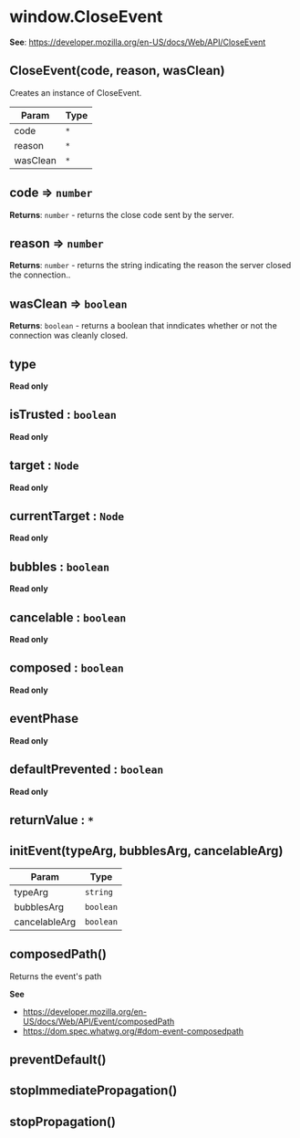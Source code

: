 
<a name="closeevent" id="closeevent"></a>

# window.CloseEvent
**See**: https://developer.mozilla.org/en-US/docs/Web/API/CloseEvent  


<a name="new-closeevent-new" id="new-closeevent-new"></a>

## CloseEvent(code, reason, wasClean)
Creates an instance of CloseEvent.


| Param | Type |
| --- | --- |
| code | `*` | 
| reason | `*` | 
| wasClean | `*` | 



<a name="closeevent-code" id="closeevent-code"></a>

## code ⇒ `number`
**Returns**: `number` - returns the close code sent by the server.  


<a name="closeevent-reason" id="closeevent-reason"></a>

## reason ⇒ `number`
**Returns**: `number` - returns the string indicating the reason the server closed the connection..  


<a name="closeevent-wasclean" id="closeevent-wasclean"></a>

## wasClean ⇒ `boolean`
**Returns**: `boolean` - returns a boolean that inndicates whether or not the connection was cleanly closed.  


<a name="event-type" id="event-type"></a>

## type
**Read only**


<a name="event-istrusted" id="event-istrusted"></a>

## isTrusted : `boolean`
**Read only**


<a name="event-target" id="event-target"></a>

## target : `Node`
**Read only**


<a name="event-currenttarget" id="event-currenttarget"></a>

## currentTarget : `Node`
**Read only**


<a name="event-bubbles" id="event-bubbles"></a>

## bubbles : `boolean`
**Read only**


<a name="event-cancelable" id="event-cancelable"></a>

## cancelable : `boolean`
**Read only**


<a name="event-composed" id="event-composed"></a>

## composed : `boolean`
**Read only**


<a name="event-eventphase" id="event-eventphase"></a>

## eventPhase
**Read only**


<a name="event-defaultprevented" id="event-defaultprevented"></a>

## defaultPrevented : `boolean`
**Read only**


<a name="event-returnvalue" id="event-returnvalue"></a>

## returnValue : `*`


<a name="event-initevent" id="event-initevent"></a>

## initEvent(typeArg, bubblesArg, cancelableArg)

| Param | Type |
| --- | --- |
| typeArg | `string` | 
| bubblesArg | `boolean` | 
| cancelableArg | `boolean` | 



<a name="event-composedpath" id="event-composedpath"></a>

## composedPath()
Returns the event's path

**See**

- https://developer.mozilla.org/en-US/docs/Web/API/Event/composedPath
- https://dom.spec.whatwg.org/#dom-event-composedpath



<a name="event-preventdefault" id="event-preventdefault"></a>

## preventDefault()


<a name="event-stopimmediatepropagation" id="event-stopimmediatepropagation"></a>

## stopImmediatePropagation()


<a name="event-stoppropagation" id="event-stoppropagation"></a>

## stopPropagation()

  